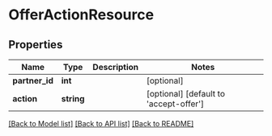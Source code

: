 # OfferActionResource

## Properties
Name | Type | Description | Notes
------------ | ------------- | ------------- | -------------
**partner_id** | **int** |  | [optional] 
**action** | **string** |  | [optional] [default to 'accept-offer']

[[Back to Model list]](../README.md#documentation-for-models) [[Back to API list]](../README.md#documentation-for-api-endpoints) [[Back to README]](../README.md)


